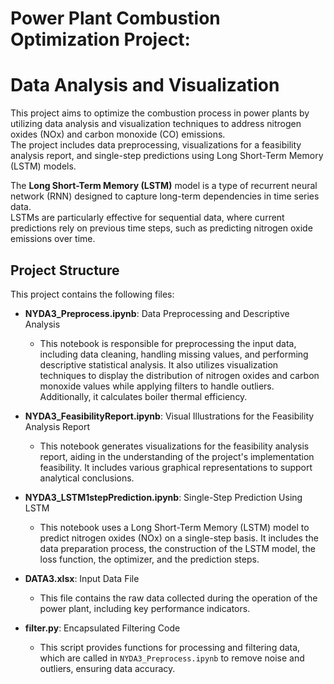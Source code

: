 # Power Plant Combustion Optimization Project:  
# Data Analysis and Visualization

This project aims to optimize the combustion process in power plants by utilizing data analysis and visualization techniques to address nitrogen oxides (NOx) and carbon monoxide (CO) emissions.  
The project includes data preprocessing, visualizations for a feasibility analysis report, and single-step predictions using Long Short-Term Memory (LSTM) models.

The **Long Short-Term Memory (LSTM)** model is a type of recurrent neural network (RNN) designed to capture long-term dependencies in time series data.  
LSTMs are particularly effective for sequential data, where current predictions rely on previous time steps, such as predicting nitrogen oxide emissions over time.

## Project Structure

This project contains the following files:

- **NYDA3_Preprocess.ipynb**: Data Preprocessing and Descriptive Analysis
    - This notebook is responsible for preprocessing the input data, including data cleaning, handling missing values, and performing descriptive statistical analysis.
      It also utilizes visualization techniques to display the distribution of nitrogen oxides and carbon monoxide values while applying filters to handle outliers.
      Additionally, it calculates boiler thermal efficiency.

- **NYDA3_FeasibilityReport.ipynb**: Visual Illustrations for the Feasibility Analysis Report
    - This notebook generates visualizations for the feasibility analysis report, aiding in the understanding of the project's implementation feasibility.
      It includes various graphical representations to support analytical conclusions.

- **NYDA3_LSTM1stepPrediction.ipynb**: Single-Step Prediction Using LSTM
    - This notebook uses a Long Short-Term Memory (LSTM) model to predict nitrogen oxides (NOx) on a single-step basis.
      It includes the data preparation process, the construction of the LSTM model, the loss function, the optimizer, and the prediction steps.

- **DATA3.xlsx**: Input Data File
    - This file contains the raw data collected during the operation of the power plant, including key performance indicators.
        
- **filter.py**: Encapsulated Filtering Code
    - This script provides functions for processing and filtering data, which are called in `NYDA3_Preprocess.ipynb` to remove noise and outliers, ensuring data accuracy.
